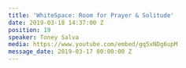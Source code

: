 ```yaml
---
title: 'WhiteSpace: Room for Prayer & Solitude'
date: 2019-03-18 14:37:00 Z
position: 19
speaker: Toney Salva
media: https://www.youtube.com/embed/gq5xNDg6upM
message_date: 2019-03-17 00:00:00 Z
---
```


